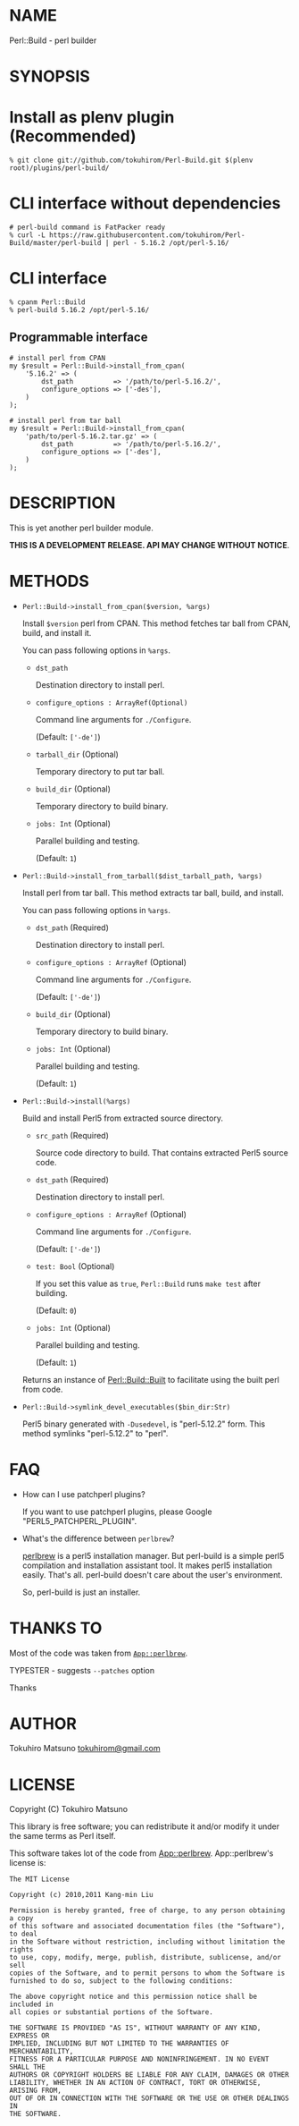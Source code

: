 # NAME

Perl::Build - perl builder

# SYNOPSIS

# Install as plenv plugin (Recommended)

    % git clone git://github.com/tokuhirom/Perl-Build.git $(plenv root)/plugins/perl-build/

# CLI interface without dependencies

    # perl-build command is FatPacker ready
    % curl -L https://raw.githubusercontent.com/tokuhirom/Perl-Build/master/perl-build | perl - 5.16.2 /opt/perl-5.16/

# CLI interface

    % cpanm Perl::Build
    % perl-build 5.16.2 /opt/perl-5.16/

## Programmable interface

    # install perl from CPAN
    my $result = Perl::Build->install_from_cpan(
        '5.16.2' => (
            dst_path          => '/path/to/perl-5.16.2/',
            configure_options => ['-des'],
        )
    );

    # install perl from tar ball
    my $result = Perl::Build->install_from_cpan(
        'path/to/perl-5.16.2.tar.gz' => (
            dst_path          => '/path/to/perl-5.16.2/',
            configure_options => ['-des'],
        )
    );

# DESCRIPTION

This is yet another perl builder module.

**THIS IS A DEVELOPMENT RELEASE. API MAY CHANGE WITHOUT NOTICE**.

# METHODS

- `Perl::Build->install_from_cpan($version, %args)`

    Install `$version` perl from CPAN. This method fetches tar ball from CPAN, build, and install it.

    You can pass following options in `%args`.

    - `dst_path`

        Destination directory to install perl.

    - `configure_options : ArrayRef(Optional)`

        Command line arguments for `./Configure`.

        (Default: `['-de']`)

    - `tarball_dir` (Optional)

        Temporary directory to put tar ball.

    - `build_dir` (Optional)

        Temporary directory to build binary.

    - `jobs: Int` (Optional)

        Parallel building and testing.

        (Default: `1`)

- `Perl::Build->install_from_tarball($dist_tarball_path, %args)`

    Install perl from tar ball. This method extracts tar ball, build, and install.

    You can pass following options in `%args`.

    - `dst_path` (Required)

        Destination directory to install perl.

    - `configure_options : ArrayRef` (Optional)

        Command line arguments for `./Configure`.

        (Default: `['-de']`)

    - `build_dir` (Optional)

        Temporary directory to build binary.

    - `jobs: Int` (Optional)

        Parallel building and testing.

        (Default: `1`)

- `Perl::Build->install(%args)`

    Build and install Perl5 from extracted source directory.

    - `src_path` (Required)

        Source code directory to build.  That contains extracted Perl5 source code.

    - `dst_path` (Required)

        Destination directory to install perl.

    - `configure_options : ArrayRef` (Optional)

        Command line arguments for `./Configure`.

        (Default: `['-de']`)

    - `test: Bool` (Optional)

        If you set this value as `true`, `Perl::Build` runs `make test` after building.

        (Default: `0`)

    - `jobs: Int` (Optional)

        Parallel building and testing.

        (Default: `1`)

    Returns an instance of [Perl::Build::Built](https://metacpan.org/pod/Perl::Build::Built) to facilitate using the built perl from code.

- `Perl::Build->symlink_devel_executables($bin_dir:Str)`

    Perl5 binary generated with `-Dusedevel`, is "perl-5.12.2" form. This method symlinks "perl-5.12.2" to "perl".

# FAQ

- How can I use patchperl plugins?

    If you want to use patchperl plugins, please Google "PERL5\_PATCHPERL\_PLUGIN".

- What's the difference between `perlbrew`?

    [perlbrew](https://metacpan.org/pod/perlbrew) is a perl5 installation manager. But perl-build is a simple perl5 compilation and installation assistant tool.
    It makes perl5 installation easily. That's all. perl-build doesn't care about the user's environment.

    So, perl-build is just an installer.

# THANKS TO

Most of the code was taken from [`App::perlbrew`](https://metacpan.org/pod/App::perlbrew).

TYPESTER - suggests `--patches` option

Thanks

# AUTHOR

Tokuhiro Matsuno <tokuhirom@gmail.com>

# LICENSE

Copyright (C) Tokuhiro Matsuno

This library is free software; you can redistribute it and/or modify
it under the same terms as Perl itself.

This software takes lot of the code from [App::perlbrew](https://metacpan.org/pod/App::perlbrew). App::perlbrew's license is:

    The MIT License

    Copyright (c) 2010,2011 Kang-min Liu

    Permission is hereby granted, free of charge, to any person obtaining a copy
    of this software and associated documentation files (the "Software"), to deal
    in the Software without restriction, including without limitation the rights
    to use, copy, modify, merge, publish, distribute, sublicense, and/or sell
    copies of the Software, and to permit persons to whom the Software is
    furnished to do so, subject to the following conditions:

    The above copyright notice and this permission notice shall be included in
    all copies or substantial portions of the Software.

    THE SOFTWARE IS PROVIDED "AS IS", WITHOUT WARRANTY OF ANY KIND, EXPRESS OR
    IMPLIED, INCLUDING BUT NOT LIMITED TO THE WARRANTIES OF MERCHANTABILITY,
    FITNESS FOR A PARTICULAR PURPOSE AND NONINFRINGEMENT. IN NO EVENT SHALL THE
    AUTHORS OR COPYRIGHT HOLDERS BE LIABLE FOR ANY CLAIM, DAMAGES OR OTHER
    LIABILITY, WHETHER IN AN ACTION OF CONTRACT, TORT OR OTHERWISE, ARISING FROM,
    OUT OF OR IN CONNECTION WITH THE SOFTWARE OR THE USE OR OTHER DEALINGS IN
    THE SOFTWARE.
